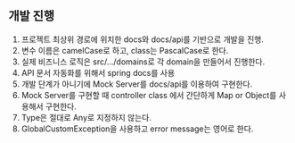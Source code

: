 ## 개발 진행
1. 프로젝트 최상위 경로에 위치한 docs와 docs/api를 기반으로 개발을 진행.
2. 변수 이름은 camelCase로 하고, class는 PascalCase로 한다.
3. 실제 비즈니스 로직은 src/.../domains로 각 domain을 만들어서 진행한다.
4. API 문서 자동화를 위해서 spring docs를 사용
5. 개발 단계가 아니기에 Mock Server를 docs/api를 이용하여 구현한다. 
6. Mock Server를 구현할 때 controller class 에서 간단하게 Map or Object를 사용해서 구현한다.
7. Type은 절대로 Any로 지정하지 않는다.
8. GlobalCustomException을 사용하고 error message는 영어로 한다.